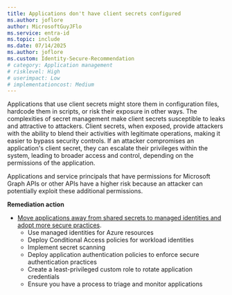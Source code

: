 ```yaml
---
title: Applications don't have client secrets configured
ms.author: joflore
author: MicrosoftGuyJFlo
ms.service: entra-id
ms.topic: include
ms.date: 07/14/2025
ms.author: joflore
ms.custom: Identity-Secure-Recommendation
# category: Application management
# risklevel: High
# userimpact: Low 
# implementationcost: Medium
---
```

Applications that use client secrets might store them in configuration files, hardcode them in scripts, or risk their exposure in other ways. The complexities of secret management make client secrets susceptible to leaks and attractive to attackers. Client secrets, when exposed, provide attackers with the ability to blend their activities with legitimate operations, making it easier to bypass security controls. If an attacker compromises an application's client secret, they can escalate their privileges within the system, leading to broader access and control, depending on the permissions of the application.

Applications and service principals that have permissions for Microsoft Graph APIs or other APIs have a higher risk because an attacker can potentially exploit these additional permissions.

**Remediation action**

- [Move applications away from shared secrets to managed identities and adopt more secure practices](/entra/identity/enterprise-apps/migrate-applications-from-secrets).
   - Use managed identities for Azure resources
   - Deploy Conditional Access policies for workload identities
   - Implement secret scanning
   - Deploy application authentication policies to enforce secure authentication practices
   - Create a least-privileged custom role to rotate application credentials
   - Ensure you have a process to triage and monitor applications

